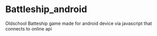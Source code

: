 # Battleship_android
Oldschool Batteship game made for android device via javascript that connects to online api
